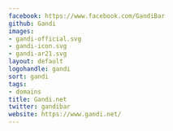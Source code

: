 ```yaml
---
facebook: https://www.facebook.com/GandiBar
github: Gandi
images:
- gandi-official.svg
- gandi-icon.svg
- gandi-ar21.svg
layout: default
logohandle: gandi
sort: gandi
tags:
- domains
title: Gandi.net
twitter: gandibar
website: https://www.gandi.net/
---
```

